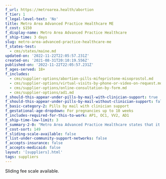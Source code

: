 ```yaml
---
f_url: https://metroarea.health/abortion
f_tier: 1
f_legal-level-text: 'No'
title: Metro Area Advanced Practice Healthcare ME
f_cost: $150
f_display-name: Metro Area Advanced Practice Healthcare
f_ship-time: 3 days
slug: metro-area-advanced-practice-healthcare-me
f_states-test:
  - cms/states/maine.md
updated-on: '2022-11-22T22:05:57.231Z'
created-on: '2021-08-31T20:10:19.556Z'
published-on: '2022-11-22T22:05:57.231Z'
f_ages-served: 18+
f_includes:
  - cms/supplier-options/abortion-pills-mifepristone-misoprostol.md
  - cms/supplier-options/virtual-visits-by-phone-or-video-on-request.md
  - cms/supplier-options/online-consultation-by-form.md
  - cms/supplier-options/ad1.md
f_should-this-appear-under-pills-by-mail-with-clinician-support: true
f_should-this-appear-under-pills-by-mail-without-clinician-support: false
f_basic-category-2: Pills by mail with clinician support
f_gestational-age-dropdown: For pregnancies up to 10 weeks
f_includes-required-for-this-to-work: AP1, OC1, VV2, AD1
f_ship-time-low-limit: 3
f_summary-2-0: "Metro Area Advanced Practice Healthcare states that it is a clinic that provides telehealth sexual and reproductive health care. We offer medication abortion up to 70 days from your last menstrual period. \_\n\n*   Offers phone and text support. Video visits available on request.\n*   The pills can be mailed only to a Maine address.\n*   Sliding scale available.\n*   Medicaid and insurance not currently accepted."
f_cost-sort: 149
f_sliding-scale-available: false
f_list-under-community-support-networks: false
f_accepts-insurance: false
f_accepts-medicaid: false
layout: '[suppliers].html'
tags: suppliers
---
```


Sliding fee scale available.
